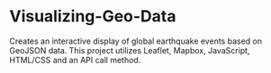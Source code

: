 # Visualizing-Geo-Data
Creates an interactive display of global earthquake events based on GeoJSON data. This project utilizes Leaflet, Mapbox, JavaScript, HTML/CSS and an API call method.
